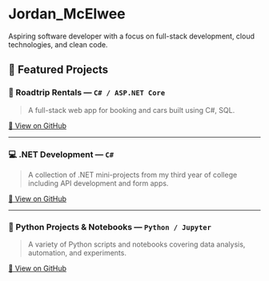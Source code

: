 # Jordan_McElwee

Aspiring software developer with a focus on full-stack development, cloud technologies, and clean code.

## 📌 Featured Projects

### 🚗 Roadtrip Rentals — `C# / ASP.NET Core`
> A full-stack web app for booking and cars built using C#, SQL.

[🔗 View on GitHub](https://github.com/Jordi9049/roadtrip_rentals)

---

### 💻 .NET Development — `C#`
> A collection of .NET mini-projects from my third year of college including API development and form apps.

[🔗 View on GitHub](https://github.com/Jordi9049/NET_development)


---

### 🐍 Python Projects & Notebooks — `Python / Jupyter`
> A variety of Python scripts and notebooks covering data analysis, automation, and experiments.

[🔗 View on GitHub](https://github.com/Jordi9049/python_projects)
